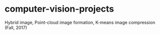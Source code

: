 # computer-vision-projects
Hybrid image, Point-cloud image formation, K-means image compression (Fall, 2017)
